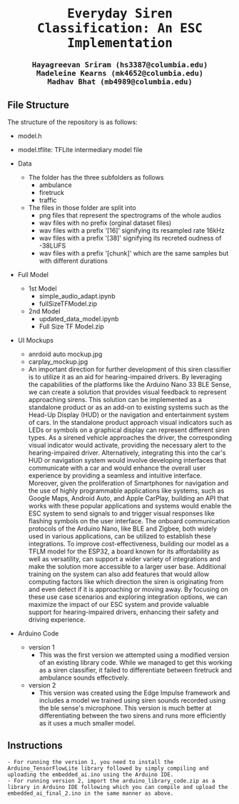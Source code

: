 
<div align="center">

<samp>

<h1>Everyday Siren Classification: An ESC Implementation</h1>

<h3> Hayagreevan Sriram  (hs3387@columbia.edu) <br> Madeleine Kearns (mk4652@columbia.edu) <br> Madhav Bhat (mb4989@columbia.edu)</h3>
</samp>   

</div>     


## File Structure
<!---------------------------------------------------------------------------------------------------------------->
The structure of the repository is as follows: 


- model.h

- model.tflite: TFLite intermediary model file

- Data
	- The folder has the three subfolders as follows
		- ambulance
		- firetruck
		- traffic
	- The files in those folder are split into
		- png files that represent the spectrograms of the whole audios
		- wav files with no prefix (orginal dataset files)
		- wav files with a prefix '[16]' signifying its resampled rate 16kHz
		- wav files with a prefix '[38]' signifying its recreted oudness of -38LUFS
		- wav files with a prefix '[chunk]' which are the same samples but with different durations
- Full Model
	- 1st Model
		- simple_audio_adapt.ipynb
		- fullSizeTFModel.zip
	- 2nd Model
		- updated_data_model.ipynb
		- Full Size TF Model.zip
		
- UI Mockups
	- anrdoid auto mockup.jpg
	- carplay_mockup.jpg
	- An important direction for further development of this siren classifier is to utilize it as an aid for hearing-impaired drivers. By leveraging the capabilities of the platforms like the Arduino Nano 33 BLE Sense, we can create a solution that provides visual feedback to represent approaching sirens. This solution can be implemented as a standalone product or as an add-on to existing systems such as the Head-Up Display (HUD) or the navigation and entertainment system of cars. In the standalone product approach visual indicators such as LEDs or symbols on a graphical display can represent different siren types. As a sirened vehicle approaches the driver, the corresponding visual indicator would activate, providing the necessary alert to the hearing-impaired driver. Alternatively, integrating this into the car's HUD or navigation system would involve developing interfaces that communicate with a car and would enhance the overall user experience by providing a seamless and intuitive interface. Moreover, given the proliferation of Smartphones for navigation and the use of highly programmable applications like systems, such as Google Maps, Android Auto, and Apple CarPlay, building an API that works with these popular applications and systems would enable the ESC system to send signals to and trigger visual responses like flashing symbols on the user interface. The onboard communication protocols of the Arduino Nano, like BLE and Zigbee, both widely used in various applications, can be utilized to establish these integrations. To improve cost-effectiveness, building our model as a TFLM model for the ESP32, a board known for its affordability as well as versatility, can support a wider variety of integrations and make the solution more accessible to a larger user base. Additional training on the system can also add features that would allow computing factors like which direction the siren is originating from and even detect if it is approaching or moving away. By focusing on these use case scenarios and exploring integration options, we can maximize the impact of our ESC system and provide valuable support for hearing-impaired drivers, enhancing their safety and driving experience.

- Arduino Code
	- version 1
		- This was the first version we attempted using a modified version of an existing library code. While we managed to get this working as a siren classifier, it failed to differentiate between firetruck and ambulance sounds effectively.
	- version 2
		- This version was created using the Edge Impulse framework and includes a model we trained using siren sounds recorded using the ble sense's microphone. This version is much better at differentiating between the two sirens and runs more efficiently as it uses a much smaller model.
		
## Instructions
	- For running the version 1, you need to install the Arduino_TensorFlowLite library followed by simply compiling and uploading the embedded_ai.ino using the Arduino IDE.
	- For running version 2, import the arduino_library_code.zip as a library in Arduino IDE following which you can compile and upload the embedded_ai_final_2.ino in the same manner as above.
	
